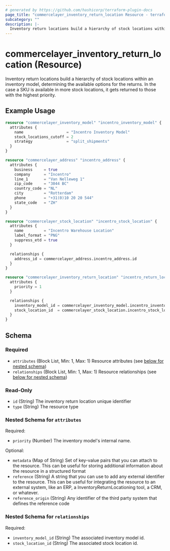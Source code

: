 ```yaml
---
# generated by https://github.com/hashicorp/terraform-plugin-docs
page_title: "commercelayer_inventory_return_location Resource - terraform-provider-commercelayer"
subcategory: ""
description: |-
  Inventory return locations build a hierarchy of stock locations within an inventory model, determining the available options for the returns. In the case a SKU is available in more stock locations, it gets returned to those with the highest priority.
---
```


# commercelayer_inventory_return_location (Resource)

Inventory return locations build a hierarchy of stock locations within an inventory model, determining the available options for the returns. In the case a SKU is available in more stock locations, it gets returned to those with the highest priority.

## Example Usage

```terraform
resource "commercelayer_inventory_model" "incentro_inventory_model" {
  attributes {
    name                   = "Incentro Inventory Model"
    stock_locations_cutoff = 2
    strategy               = "split_shipments"
  }
}

resource "commercelayer_address" "incentro_address" {
  attributes {
    business     = true
    company      = "Incentro"
    line_1       = "Van Nelleweg 1"
    zip_code     = "3044 BC"
    country_code = "NL"
    city         = "Rotterdam"
    phone        = "+31(0)10 20 20 544"
    state_code   = "ZH"
  }
}

resource "commercelayer_stock_location" "incentro_stock_location" {
  attributes {
    name         = "Incentro Warehouse Location"
    label_format = "PNG"
    suppress_etd = true
  }

  relationships {
    address_id = commercelayer_address.incentro_address.id
  }
}

resource "commercelayer_inventory_return_location" "incentro_return_location" {
  attributes {
    priority = 1
  }

  relationships {
    inventory_model_id = commercelayer_inventory_model.incentro_inventory_model.id
    stock_location_id  = commercelayer_stock_location.incentro_stock_location.id
  }
}
```

<!-- schema generated by tfplugindocs -->
## Schema

### Required

- `attributes` (Block List, Min: 1, Max: 1) Resource attributes (see [below for nested schema](#nestedblock--attributes))
- `relationships` (Block List, Min: 1, Max: 1) Resource relationships (see [below for nested schema](#nestedblock--relationships))

### Read-Only

- `id` (String) The inventory return location unique identifier
- `type` (String) The resource type

<a id="nestedblock--attributes"></a>
### Nested Schema for `attributes`

Required:

- `priority` (Number) The inventory model's internal name.

Optional:

- `metadata` (Map of String) Set of key-value pairs that you can attach to the resource. This can be useful for storing additional information about the resource in a structured format
- `reference` (String) A string that you can use to add any external identifier to the resource. This can be useful for integrating the resource to an external system, like an ERP, a InventoryReturnLocationing tool, a CRM, or whatever.
- `reference_origin` (String) Any identifier of the third party system that defines the reference code


<a id="nestedblock--relationships"></a>
### Nested Schema for `relationships`

Required:

- `inventory_model_id` (String) The associated inventory model id.
- `stock_location_id` (String) The associated stock location id.


